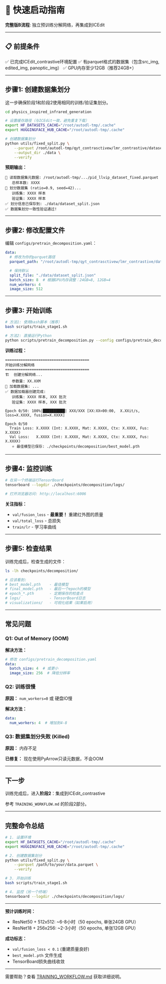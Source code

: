 # 🚀 快速启动指南

**完整版B流程**: 独立预训练分解网络，再集成到ICEdit

---

## 📋 前提条件

✅ 已完成ICEdit_contrastive环境配置
✅ 有parquet格式的数据集（包含src_img, edited_img, panoptic_img）
✅ GPU内存至少12GB（推荐24GB+）

---

## 步骤1: 创建数据集划分

这一步确保阶段1和阶段2使用相同的训练/验证集划分。

```bash
cd physics_inspired_infrared_generation

# 设置缓存路径（与ICEdit一致，避免重复下载）
export HF_DATASETS_CACHE="/root/autodl-tmp/.cache"
export HUGGINGFACE_HUB_CACHE="/root/autodl-tmp/.cache"

# 创建数据集划分
python utils/fixed_split.py \
    --parquet /root/autodl-tmp/qyt_contrasctivew/lmr_contrastive/dataset/pid_llvip_dataset_fixed.parquet \
    --output_dir ./data \
    --verify
```

**预期输出：**
```
📂 读取数据集元数据: /root/autodl-tmp/.../pid_llvip_dataset_fixed.parquet
   总样本数: XXXX
🔀 划分数据集 (ratio=0.9, seed=42)...
   训练集: XXXX 样本
   验证集: XXXX 样本
✅ 划分信息已保存到: ./data/dataset_split.json
✅ 数据集划分一致性验证通过!
```

---

## 步骤2: 修改配置文件

编辑 `configs/pretrain_decomposition.yaml`：

```yaml
data:
  # 修改为你的parquet路径
  parquet_path: "/root/autodl-tmp/qyt_contrasctivew/lmr_contrastive/dataset/pid_llvip_dataset_fixed.parquet"

  # 保持默认
  split_file: "./data/dataset_split.json"
  batch_size: 8  # 根据GPU内存调整：24GB=8, 12GB=4
  num_workers: 4
  image_size: 512
```

---

## 步骤3: 开始训练

```bash
# 方法1: 使用bash脚本（推荐）
bash scripts/train_stage1.sh

# 方法2: 直接运行Python
python scripts/pretrain_decomposition.py --config configs/pretrain_decomposition.yaml
```

**训练过程：**
```
======================================
开始训练分解网络
======================================
🏗️  创建分解网络...
   参数量: XX.XXM
📂 加载数据集: ...
✅ 数据加载器创建完成:
   训练集: XXXX 样本, XXX 批次
   验证集: XXXX 样本, XXX 批次

Epoch 0/50: 100%|██████████| XXX/XXX [XX:XX<00:00,  X.XXit/s, loss=X.XXXX, fusion=X.XXXX]

Epoch 0/50
  Train Loss: X.XXXX (Int: X.XXXX, Mat: X.XXXX, Ctx: X.XXXX, Fus: X.XXXX)
  Val Loss:   X.XXXX (Int: X.XXXX, Mat: X.XXXX, Ctx: X.XXXX, Fus: X.XXXX)
   ⭐ 最佳模型已保存: ./checkpoints/decomposition/best_model.pth
```

---

## 步骤4: 监控训练

```bash
# 在另一个终端运行TensorBoard
tensorboard --logdir ./checkpoints/decomposition/logs/

# 打开浏览器访问: http://localhost:6006
```

**关注指标：**
- `val/fusion_loss` - **最重要！** 重建红外图的质量
- `val/total_loss` - 总损失
- `train/lr` - 学习率曲线

---

## 步骤5: 检查结果

训练完成后，检查生成的文件：

```bash
ls -lh checkpoints/decomposition/

# 应该看到:
# best_model.pth    - 最佳模型
# final_model.pth   - 最后一个epoch的模型
# epoch_*.pth       - 定期保存的检查点
# logs/             - TensorBoard日志
# visualizations/   - 可视化结果（如果启用）
```

---

## 常见问题

### Q1: Out of Memory (OOM)

**解决方法：**
```yaml
# 修改 configs/pretrain_decomposition.yaml
data:
  batch_size: 4  # 或更小
  image_size: 256  # 降低分辨率
```

### Q2: 训练很慢

**原因：** `num_workers=0` 或 硬盘IO慢

**解决方法：**
```yaml
data:
  num_workers: 4  # 增加到4-8
```

### Q3: 数据集划分失败 (Killed)

**原因：** 内存不足

**已修复：** 现在使用PyArrow只读元数据，不会OOM

---

## 下一步

训练完成后，进入**阶段2**：集成到ICEdit_contrastive

参考 `TRAINING_WORKFLOW.md` 的阶段2部分。

---

## 完整命令总结

```bash
# 1. 设置环境
export HF_DATASETS_CACHE="/root/autodl-tmp/.cache"
export HUGGINGFACE_HUB_CACHE="/root/autodl-tmp/.cache"

# 2. 创建数据集划分
python utils/fixed_split.py \
    --parquet /path/to/your/data.parquet \
    --verify

# 3. 开始训练
bash scripts/train_stage1.sh

# 4. 监控（另一个终端）
tensorboard --logdir ./checkpoints/decomposition/logs/
```

---

**预计训练时间：**
- ResNet50 + 512x512: ~6-8小时（50 epochs, 单张24GB GPU）
- ResNet18 + 256x256: ~2-3小时（50 epochs, 单张12GB GPU）

**成功标志：**
- `val/fusion_loss < 0.1` (重建质量良好)
- `best_model.pth` 文件生成
- TensorBoard损失曲线收敛

---

需要帮助？查看 [TRAINING_WORKFLOW.md](TRAINING_WORKFLOW.md) 获取详细说明。
